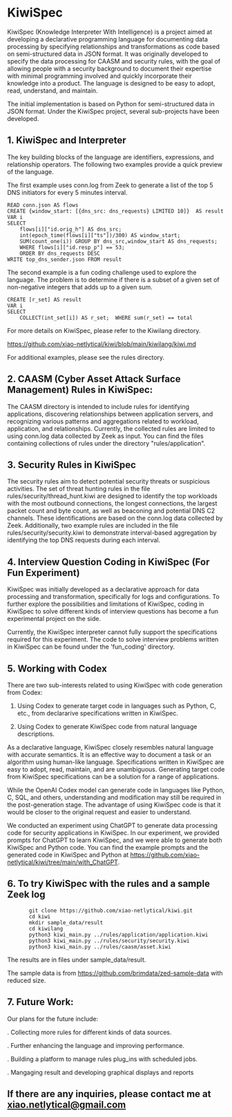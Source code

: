 # KiwiSpec
KiwiSpec (Knowledge Interpreter With Intelligence) is a project aimed at developing a declarative programming language for documenting data processing by specifying relationships and transformations as code based on semi-structured data in JSON format. It was originally developed to specify the data processing for CAASM and security rules, with the goal of allowing people with a security background to document their expertise with minimal programming involved and quickly incorporate their knowledge into a product. The language is designed to be easy to adopt, read, understand, and maintain.

The initial implementation is based on Python for semi-structured data in JSON format. Under the KiwiSpec project, several sub-projects have been developed.

## 1. KiwiSpec and Interpreter
The key building blocks of the language are identifiers, expressions, and relationship operators. The following two examples provide a quick preview of the language.

The first example uses conn.log from Zeek to generate a list of the top 5 DNS initiators for every 5 minutes interval.

    READ conn.json AS flows
    CREATE {window_start: [{dns_src: dns_requests} LIMITED 10]}  AS result
    VAR i 
    SELECT
        flows[i]["id.orig_h"] AS dns_src;
        int(epoch_time(flows[i]["ts"])/300) AS window_start;
        SUM(count_one(i)) GROUP BY dns_src,window_start AS dns_requests;
        WHERE flows[i]["id.resp_p"] == 53;
        ORDER BY dns_requests DESC
    WRITE top_dns_sender.json FROM result

The second example is a fun coding challenge used to explore the language. The problem is to determine if there is a subset of a given set of non-negative integers that adds up to a given sum.

    CREATE [r_set] AS result
    VAR i
    SELECT
        COLLECT(int_set[i]) AS r_set;  WHERE sum(r_set) == total

For more details on KiwiSpec, please refer to the Kiwilang directory. 

https://github.com/xiao-netlytical/kiwi/blob/main/kiwilang/kiwi.md
    
For additional examples, please see the rules directory.


## 2. CAASM (Cyber Asset Attack Surface Management) Rules in KiwiSpec:

The CAASM directory is intended to include rules for identifying applications, discovering relationships between application servers, and recognizing various patterns and aggregations related to workload, application, and relationships. Currently, the collected rules are limited to using conn.log data collected by Zeek as input.
You can find the files containing collections of rules under the directory "rules/application".

## 3. Security Rules in KiwiSpec

The security rules aim to detect potential security threats or suspicious activities. The set of threat hunting rules in the file rules/security/thread_hunt.kiwi are designed to identify the top workloads with the most outbound connections, the longest connections, the largest packet count and byte count, as well as beaconing and potential DNS C2 channels. These identifications are based on the conn.log data collected by Zeek. Additionally, two example rules are included in the file rules/security/security.kiwi to demonstrate interval-based aggregation by identifying the top DNS requests during each interval. 

## 4. Interview Question Coding in KiwiSpec (For Fun Experiment)

KiwiSpec was initially developed as a declarative approach for data processing and transformation, specifically for logs and configurations. To further explore the possibilities and limitations of KiwiSpec, coding in KiwiSpec to solve different kinds of interview questions has become a fun experimental project on the side.

Currently, the KiwiSpec interpreter cannot fully support the specifications required for this experiment. 
The code to solve interview problems written in KiwiSpec can be found under the 'fun_coding' directory.

## 5. Working with Codex

There are two sub-interests related to using KiwiSpec with code generation from Codex:

1. Using Codex to generate target code in languages such as Python, C, etc., from declararive specifications written in KiwiSpec.

2. Using Codex to generate KiwiSpec code from natural language descriptions.
    
As a declarative language, KiwiSpec closely resembles natural language with accurate semantics. It is an effective way to document a task or an algorithm using human-like language. Specifications written in KiwiSpec are easy to adopt, read, maintain, and are unambiguous. Generating target code from KiwiSpec specifications can be a solution for a range of applications.

While the OpenAI Codex model can generate code in languages like Python, C, SQL, and others, understanding and modification may still be required in the post-generation stage. The advantage of using KiwiSpec code is that it would be closer to the original request and easier to understand.

We conducted an experiment using ChatGPT to generate data processing code for security applications in KiwiSpec. In our experiment, we provided prompts for ChatGPT to learn KiwiSpec, and we were able to generate both KiwiSpec and Python code. You can find the example prompts and the generated code in KiwiSpec and Python at https://github.com/xiao-netlytical/kiwi/tree/main/with_ChatGPT.

## 6. To try KiwiSpec with the rules and a sample Zeek log
   
           git clone https://github.com/xiao-netlytical/kiwi.git 
           cd kiwi
           mkdir sample_data/result 
           cd kiwilang
           python3 kiwi_main.py ../rules/application/application.kiwi
           python3 kiwi_main.py ../rules/security/security.kiwi
           python3 kiwi_main.py ../rules/caasm/asset.kiwi

The results are in files under sample_data/result.

The sample data is from https://github.com/brimdata/zed-sample-data with reduced size.
## 7. Future Work:

Our plans for the future include:

. Collecting more rules for different kinds of data sources.

. Further enhancing the language and improving performance.

. Building a platform to manage rules plug_ins with scheduled jobs.

. Mangaging result and developing graphical displays and reports



## If there are any inquiries, please contact me at xiao.netlytical@gmail.com
